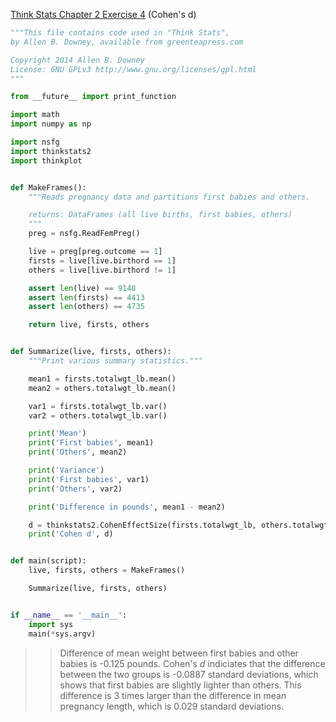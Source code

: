 [Think Stats Chapter 2 Exercise 4](http://greenteapress.com/thinkstats2/html/thinkstats2003.html#toc24) (Cohen's d)

>> 
```python
"""This file contains code used in "Think Stats",
by Allen B. Downey, available from greenteapress.com

Copyright 2014 Allen B. Downey
License: GNU GPLv3 http://www.gnu.org/licenses/gpl.html
"""

from __future__ import print_function

import math
import numpy as np

import nsfg
import thinkstats2
import thinkplot


def MakeFrames():
    """Reads pregnancy data and partitions first babies and others.

    returns: DataFrames (all live births, first babies, others)
    """
    preg = nsfg.ReadFemPreg()

    live = preg[preg.outcome == 1]
    firsts = live[live.birthord == 1]
    others = live[live.birthord != 1]

    assert len(live) == 9148
    assert len(firsts) == 4413
    assert len(others) == 4735

    return live, firsts, others


def Summarize(live, firsts, others):
    """Print various summary statistics."""

    mean1 = firsts.totalwgt_lb.mean()
    mean2 = others.totalwgt_lb.mean()

    var1 = firsts.totalwgt_lb.var()
    var2 = others.totalwgt_lb.var()

    print('Mean')
    print('First babies', mean1)
    print('Others', mean2)

    print('Variance')
    print('First babies', var1)
    print('Others', var2)

    print('Difference in pounds', mean1 - mean2)

    d = thinkstats2.CohenEffectSize(firsts.totalwgt_lb, others.totalwgt_lb)
    print('Cohen d', d)


def main(script):
    live, firsts, others = MakeFrames()

    Summarize(live, firsts, others)


if __name__ == '__main__':
    import sys
    main(*sys.argv)
```
>> Difference of mean weight between first babies and other babies is -0.125 pounds. Cohen's _d_ indiciates that the difference between the two groups is -0.0887 standard deviations, which shows that first babies are slightly lighter than others. This difference is 3 times larger than the difference in mean pregnancy length, which is 0.029 standard deviations. 
